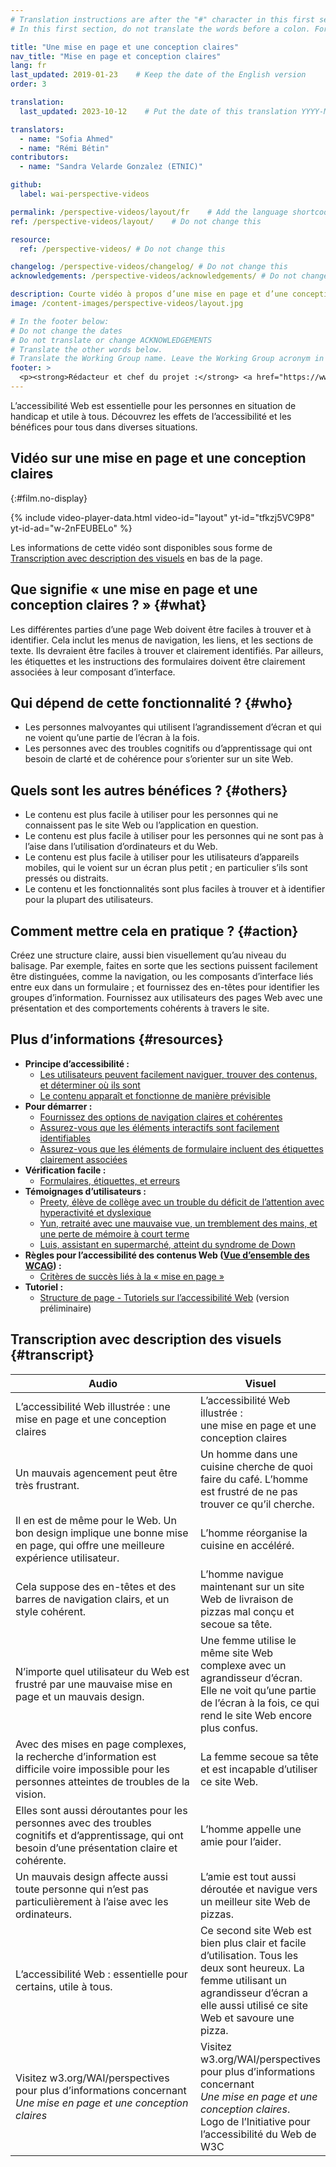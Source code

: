 ```yaml
---
# Translation instructions are after the "#" character in this first section. They are comments that do not show up in the web page. You do not need to translate the instructions after "#".
# In this first section, do not translate the words before a colon. For example, do not translate "title:". Do translate the text after "title:"

title: "Une mise en page et une conception claires"
nav_title: "Mise en page et conception claires"
lang: fr
last_updated: 2019-01-23    # Keep the date of the English version
order: 3

translation:
  last_updated: 2023-10-12    # Put the date of this translation YYYY-MM-DD (with month in the middle)

translators:
  - name: "Sofia Ahmed"
  - name: "Rémi Bétin"
contributors:
  - name: "Sandra Velarde Gonzalez (ETNIC)"

github:
  label: wai-perspective-videos

permalink: /perspective-videos/layout/fr    # Add the language shortcode to the end, with no slash at the end. For example /path/to/file/fr
ref: /perspective-videos/layout/    # Do not change this

resource:
  ref: /perspective-videos/ # Do not change this

changelog: /perspective-videos/changelog/ # Do not change this
acknowledgements: /perspective-videos/acknowledgements/ # Do not change this

description: Courte vidéo à propos d’une mise en page et d’une conception claires pour l’accessibilité Web - de quoi s’agit-il, qui en bénéficie, et comment mettre cela en pratique.
image: /content-images/perspective-videos/layout.jpg

# In the footer below:
# Do not change the dates
# Do not translate or change ACKNOWLEDGEMENTS
# Translate the other words below.
# Translate the Working Group name. Leave the Working Group acronym in English.
footer: >
  <p><strong>Rédacteur et chef du projet :</strong> <a href="https://www.w3.org/People/shadi">Shadi Abou-Zahra</a>. Développé par le <a href="https://www.w3.org/WAI/EO/">Groupe de travail Éducation et Promotion</a> avec le soutien du projet <a href="https://www.w3.org/WAI/DEV/">WAI-DEV</a>, co-financé par la Commission européenne (CE). Mis à jour avec le soutien de la Fondation Ford. ACKNOWLEDGEMENTS.</p>
---
```


L’accessibilité Web est essentielle pour les personnes en situation de handicap et utile à tous. Découvrez les effets de l’accessibilité et les bénéfices pour tous dans diverses situations.

## Vidéo sur une mise en page et une conception claires
{:#film.no-display}

{% include video-player-data.html
    video-id="layout"
    yt-id="tfkzj5VC9P8"
    yt-id-ad="w-2nFEUBELo"
%}

Les informations de cette vidéo sont disponibles sous forme de [Transcription avec description des visuels](#transcript) en bas de la page.

## Que signifie « une mise en page et une conception claires ? » {#what}

Les différentes parties d’une page Web doivent être faciles à trouver et à identifier. Cela inclut les menus de navigation, les liens, et les sections de texte. Ils devraient être faciles à trouver et clairement identifiés. Par ailleurs, les étiquettes et les instructions des formulaires doivent être clairement associées à leur composant d’interface.

## Qui dépend de cette fonctionnalité ? {#who}

-   Les personnes malvoyantes qui utilisent l’agrandissement d’écran et qui ne voient qu’une partie de l’écran à la fois.
-   Les personnes avec des troubles cognitifs ou d’apprentissage qui ont besoin de clarté et de cohérence pour s’orienter sur un site Web.

## Quels sont les autres bénéfices ? {#others}

-   Le contenu est plus facile à utiliser pour les personnes qui ne connaissent pas le site Web ou l’application en question.
-   Le contenu est plus facile à utiliser pour les personnes qui ne sont pas à l’aise dans l’utilisation d’ordinateurs et du Web.
-   Le contenu est plus facile à utiliser pour les utilisateurs d’appareils mobiles, qui le voient sur un écran plus petit ; en particulier s’ils sont pressés ou distraits.
-   Le contenu et les fonctionnalités sont plus faciles à trouver et à identifier pour la plupart des utilisateurs.

## Comment mettre cela en pratique ? {#action}

Créez une structure claire, aussi bien visuellement qu’au niveau du balisage. Par exemple, faites en sorte que les sections puissent facilement être  distinguées, comme la navigation, ou les composants d’interface liés entre eux dans un formulaire ; et fournissez des en-têtes pour identifier les groupes d’information. Fournissez aux utilisateurs des pages Web avec une présentation et des comportements cohérents à travers le site.

## Plus d’informations {#resources}

-   **Principe d’accessibilité :**
    -   [Les utilisateurs peuvent facilement naviguer, trouver des contenus, et déterminer où ils sont](/fundamentals/accessibility-principles/#navigable)
    -   [Le contenu apparaît et fonctionne de manière prévisible](/fundamentals/accessibility-principles/#predictable)
-   **Pour démarrer :**
    -   [Fournissez des options de navigation claires et cohérentes](/tips/designing/#provide-clear-and-consistent-navigation-options) 
    -   [Assurez-vous que les éléments interactifs sont facilement identifiables](/tips/designing/#ensure-that-interactive-elements-are-easy-to-identify) 
    -   [Assurez-vous que les éléments de formulaire incluent des étiquettes clairement associées](/tips/designing/#ensure-that-form-elements-include-clearly-associated-labels) 
-   **Vérification facile :**
    -   [Formulaires, étiquettes, et erreurs](/test-evaluate/preliminary/#forms) 
-   **Témoignages d’utilisateurs :**
    -   [Preety, élève de collège avec un trouble du déficit de l’attention avec hyperactivité et dyslexique](/people-use-web/user-stories/archived/#classroomstudent)
    -   [Yun, retraité avec une mauvaise vue, un tremblement des mains, et une perte de mémoire à court terme](/people-use-web/user-stories/archived/#retiree)
    -   [Luis, assistant en supermarché, atteint du syndrome de Down](/people-use-web/user-stories/archived/#supermarketassistant)
-   **Règles pour l’accessibilité des contenus Web ([Vue d’ensemble des WCAG](/standards-guidelines/wcag/)) :**
    -   [Critères de succès liés à la « mise en page »](https://www.w3.org/WAI/WCAG21/quickref/?tags=layout) 
-   **Tutoriel :**
    -   [Structure de page - Tutoriels sur l’accessibilité Web](/tutorials/page-structure/) (version préliminaire)

## Transcription avec description des visuels {#transcript}

 <table>
  <thead>
    <tr>
      <th width="65%">Audio</th>
      <th>Visuel</th>
    </tr>
  </thead>
  <tbody>
    <tr>
      <td>L’accessibilité Web illustrée : une mise en page et une conception claires</td>
      <td>L’accessibilité Web illustrée :<br>
        une mise en page et une conception claires</td>
    </tr>
    <tr>
      <td>Un mauvais agencement peut être très frustrant.</td>
      <td>Un homme dans une cuisine cherche de quoi faire du café. L’homme est frustré de ne pas trouver ce qu’il cherche.</td>
    </tr>
    <tr>
      <td>Il en est de même pour le Web. Un bon design implique une bonne mise en page, qui offre une meilleure expérience utilisateur.<br></td>
      <td> L’homme réorganise la cuisine en accéléré.<br></td>
    </tr>
    <tr>
      <td>Cela suppose des en-têtes et des barres de navigation clairs, et un style cohérent.<br></td>
      <td>L’homme navigue maintenant sur un site Web de livraison de pizzas mal conçu et secoue sa tête.</td>
    </tr>
    <tr>
      <td>N’importe quel utilisateur du Web est frustré par une mauvaise mise en page et un mauvais design.</td>
      <td>Une femme utilise le même site Web complexe avec un agrandisseur d’écran. Elle ne voit qu’une partie de l’écran à la fois, ce qui rend le site Web encore plus confus.</td>
    </tr>
    <tr>
      <td>Avec des mises en page complexes, la recherche d’information est difficile voire impossible pour les personnes atteintes de troubles de la vision.</td>
      <td>La femme secoue sa tête et est incapable d’utiliser ce site Web.</td>
    </tr>
    <tr>
      <td>Elles sont aussi déroutantes pour les personnes avec des troubles cognitifs et d’apprentissage, qui ont besoin d’une présentation claire et cohérente.</td>
      <td>L’homme appelle une amie pour l’aider.</td>
    </tr>
    <tr>
      <td>Un mauvais design affecte aussi toute personne qui n’est pas particulièrement à l’aise avec les ordinateurs.</td>
      <td>L’amie est tout aussi déroutée et navigue vers un meilleur site Web de pizzas.</td>
    </tr>
    <tr>
      <td>L’accessibilité Web : essentielle pour certains, utile à tous.</td>
      <td>Ce second site Web est bien plus clair et facile d’utilisation. Tous les deux sont heureux. La femme utilisant un agrandisseur d’écran a elle aussi utilisé ce site Web et savoure une pizza.</td>
    </tr>
    <tr>
      <td>Visitez w3.org/WAI/perspectives pour plus d’informations concernant <em>Une mise en page et une conception claires</em></td>
      <td>Visitez<br>
        w3.org/WAI/perspectives<br>
        pour plus d’informations concernant<br>
        <em>Une mise en page et une conception claires</em>. <br>
        Logo de l’Initiative pour l’accessibilité du Web de W3C</td>
    </tr>
  </tbody>
</table>
